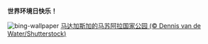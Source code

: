 
**世界环境日快乐！**

![bing-wallpaper](https://www.bing.com/th?id=OHR.MadagascarRiver_ZH-CN3842472014_1920x1080.jpg)
[马达加斯加的马苏阿拉国家公园 (© Dennis van de Water/Shutterstock)](https://www.bing.com/search?q=%E4%B8%96%E7%95%8C%E7%8E%AF%E5%A2%83%E6%97%A5&amp;form=hpcapt&amp;mkt=zh-cn)
  